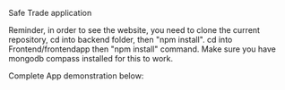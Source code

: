 Safe Trade application

Reminder, in order to see the website, you need to clone the current repository, cd into backend folder, then "npm install". cd into Frontend/frontendapp then "npm install" command. Make sure you have mongodb compass
installed for this to work.

Complete App demonstration below:
